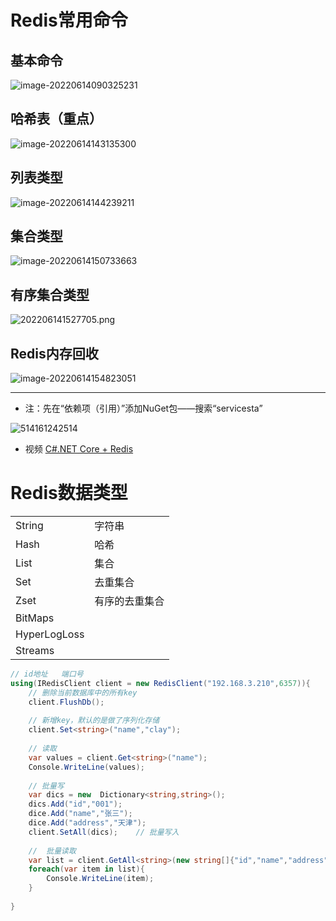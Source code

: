 

# Redis常用命令

## 基本命令

![image-20220614090325231](https://s2.loli.net/2022/06/14/HEG1xMkof7KbNjr.png)

## 哈希表（重点）

![image-20220614143135300](https://s2.loli.net/2022/06/14/pYWZ5vhtPdaSJHg.png)

## 列表类型

![image-20220614144239211](https://s2.loli.net/2022/06/14/ef3dCUqL9u7RnXt.png)

## 集合类型

![image-20220614150733663](https://s2.loli.net/2022/06/14/Z2JY8b5FczVANPp.png)

## 有序集合类型

![202206141527705.png](https://s2.loli.net/2022/06/14/cozt3vBrOqNjPVm.png)

## Redis内存回收

![image-20220614154823051](https://s2.loli.net/2022/06/14/JUgY7QGD8Eh9wOr.png)

------



- 注：先在“依赖项（引用）”添加NuGet包——搜索“servicesta”

![514161242514](https://s2.loli.net/2022/05/14/eZWt6kbBm7KTUao.png)

- 视频     [C#.NET Core + Redis](https://www.bilibili.com/video/BV1mY4y1i7R3?p=3)


# Redis数据类型

|              |                |
| ------------ | -------------- |
| String       | 字符串         |
| Hash         | 哈希           |
| List         | 集合           |
| Set          | 去重集合       |
| Zset         | 有序的去重集合 |
| BitMaps      |                |
| HyperLogLoss |                |
| Streams      |                |

```csharp
// id地址   端口号
using(IRedisClient client = new RedisClient("192.168.3.210",6357)){
	// 删除当前数据库中的所有key
    client.FlushDb();
    
    // 新增key，默认的是做了序列化存储
    client.Set<string>("name","clay");
    
    // 读取  
    var values = client.Get<string>("name");
    Console.WriteLine(values);
    
	// 批量写
    var dics = new  Dictionary<string,string>();
    dics.Add("id","001");
    dice.Add("name","张三");
    dice.Add("address","天津");
    client.SetAll(dics);	// 批量写入
    
    //  批量读取
    var list = client.GetAll<string>(new string[]{"id","name","address"});
    foreach(var item in list){
        Console.WriteLine(item);
    }
    
}
```

